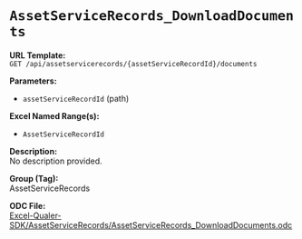 # `AssetServiceRecords_DownloadDocuments`

**URL Template:**  
`GET /api/assetservicerecords/{assetServiceRecordId}/documents`

**Parameters:**  
- `assetServiceRecordId` (path)

**Excel Named Range(s):**  
- `AssetServiceRecordId`

**Description:**  
No description provided.

**Group (Tag):**  
AssetServiceRecords

**ODC File:**  
[Excel-Qualer-SDK/AssetServiceRecords/AssetServiceRecords_DownloadDocuments.odc](https://github.com/Johnson-Gage-Inspection-Inc/qualer-sdk-odc/blob/main/Excel-Qualer-SDK/AssetServiceRecords/AssetServiceRecords_DownloadDocuments.odc)
